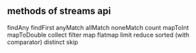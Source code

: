 ## methods of streams api
findAny
findFirst
anyMatch
allMatch
noneMatch
count
mapToInt
mapToDouble
collect
filter
map
flatmap
limit
reduce
sorted (with comparator)
distinct
skip